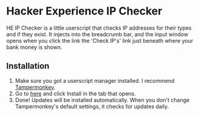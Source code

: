 # Hacker Experience IP Checker
HE IP Checker is a little userscript that checks IP addresses for their types and if they exist. It injects into the breadcrumb bar, and the input window opens when you click the link the 'Check IP's' link just beneath where your bank money is shown.

## Installation
1. Make sure you got a userscript manager installed. I recommend [Tampermonkey](http://tampermonkey.net/).
2. Go to [here](https://github.com/jmerle/hacker-experience-ip-checker/raw/master/he-ip-checker.user.js) and click Install in the tab that opens.
3. Done! Updates will be installed automatically. When you don't change Tampermonkey's default settings, it checks for updates daily.
